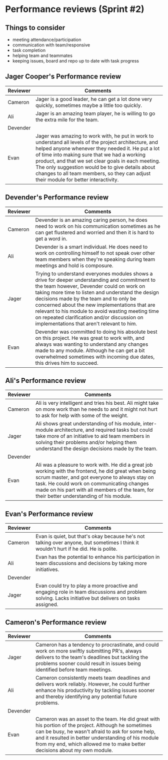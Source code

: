 # Performance reviews (Sprint #2)

## Things to consider

- meeting attendance/participation
- communication with team/responsive
- task completion
- helping team and teammates
- keeping issues, board and repo up to date with task progress
  
## Jager Cooper's Performance review

| Reviewer | Comments |
| -------- |----------|
| Cameron | Jager is a good leader, he can get a lot done very quickly, sometimes maybe a little too quickly. |
| Ali | Jager is an amazing team player, he is willing to go the extra mile for the team. |
| Devender |  |
| Evan |  Jager was amazing to work with, he put in work to understand all levels of the project architecture, and helped anyone whenever they needed it. He put a lot of time into making sure that we had a working product, and that we set clear goals in each meeting. The only suggestion would be to give details about changes to all team members, so they can adjust their module for better interactivity. |

## Devender's Performance review

| Reviewer | Comments |
| -------- |----------|
| Cameron | Devender is an amazing caring person, he does need to work on his communication sometimes as he can get flustered and worried and then it is hard to get a word in.  |
| Ali | Devender is a smart individual. He does need to work on controlling himself to not speak over other team members when they're speaking during team meetings and hold is composure. |
| Jager |Trying to understand everyones modules shows a drive for deeper understanding and commitment to the team however,  Devender could on work on taking more time to listen and understand the design decisions made by the team and to only be concerned about the new implementations that are relevant to his module to avoid wasting meeting time on repeated clarification and/or discussion on implementations that aren't relevant to him.  |
| Evan | Devender was committed to doing his absolute best on this project. He was great to work with, and always was wanting to understand any changes made to any module. Although he can get a bit overwhelmed sometimes with incoming due dates, this drives him to succeed.|

## Ali's Performance review

| Reviewer | Comments |
| -------- |----------|
| Cameron | Ali is very intelligent and tries his best. Ali might take on more work than he needs to and it might not hurt to ask for help with some of the weight.  |
| Jager | Ali shows great understanding of his module, inter-module architecture, and required tasks but could take more of an initiative to aid team members in solving their problems and/or helping them understand the design decisions made by the team.  |
| Devender |  |
| Evan |  Ali was a pleasure to work with. He did a great job working with the frontend, he did great when being scrum master, and got everyone to always stay on task. He could work on communicating changes made on his part with all members of the team, for their better understanding of his module. |

## Evan's Performance review

| Reviewer | Comments |
| -------- |----------|
| Cameron | Evan is quiet, but that's okay because he's not talking over anyone, but sometimes I think it wouldn't hurt if he did. He is polite. |
| Ali | Evan has the potential to enhance his participation in team discussions and decisions by taking more initiatives. |
| Devender |                                                    |
| Jager | Evan could try to play a more proactive and engaging role in team discussions and problem solving. Lacks initiative but delivers on tasks assigned. |

## Cameron's Performance review

| Reviewer | Comments |
| -------- | -------- |
| Jager | Cameron has a tendency to procrastinate, and could work on more swiftly submitting PR's, always delivers to the team's deadlines but tackling the problems sooner could result in issues being identified before team meetings.  |
| Ali | Cameron consistently meets team deadlines and delivers work reliably. However, he could further enhance his productivity by tackling issues sooner and thereby identifying any potential future problems. |
| Devender |  |
| Evan | Cameron was an asset to the team. He did great with his portion of the project. Although he sometimes can be busy, he wasn't afraid to ask for some help, and it resulted in better understanding of his module from my end, which allowed me to make better decisions about my own module. |
